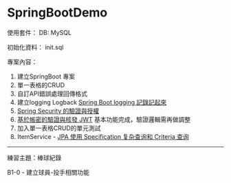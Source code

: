 # SpringBootDemo

使用套件：
DB: MySQL

初始化資料：
init.sql

專案內容：
1. 建立SpringBoot 專案
2. 單一表格的CRUD
3. 自訂API錯誤處理回傳格式
4. 建立logging Logback [Spring Boot logging 記錄記起來](https://ithelp.ithome.com.tw/articles/10248974)
5. [Spring Security 的驗證與授權](https://chikuwa-tech-study.blogspot.com/2021/06/spring-boot-security-authentication-and-authorization.html)
6. [基於帳密的驗證與核發 JWT](https://chikuwa-tech-study.blogspot.com/2021/06/spring-boot-username-password-authentication-and-jwt.html)
	基本功能完成，驗證邏輯需再做調整
7. 加入單一表格CRUD的單元測試
8. ItemService - [JPA 使用 Specification 复杂查询和 Criteria 查询](https://blog.wuwii.com/jpa-specification.html)


---

練習主題：棒球紀錄

B1-0 - 建立球員-投手相關功能



